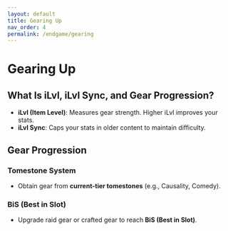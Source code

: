 ```yaml
---
layout: default
title: Gearing Up
nav_order: 4
permalink: /endgame/gearing
---
```


# Gearing Up

## What Is iLvl, iLvl Sync, and Gear Progression?

- **iLvl (Item Level)**: Measures gear strength. Higher iLvl improves your stats.
- **iLvl Sync**: Caps your stats in older content to maintain difficulty.

## Gear Progression
### Tomestone System
- Obtain gear from **current-tier tomestones** (e.g., Causality, Comedy).

### BiS (Best in Slot)
- Upgrade raid gear or crafted gear to reach **BiS (Best in Slot)**.
